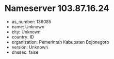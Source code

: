 # Nameserver 103.87.16.24

* as_number: 136085
* name: Unknown
* city: Unknown
* country: ID
* organization: Pemerintah Kabupaten Bojonegoro
* version: Unknown
* dnssec: false
